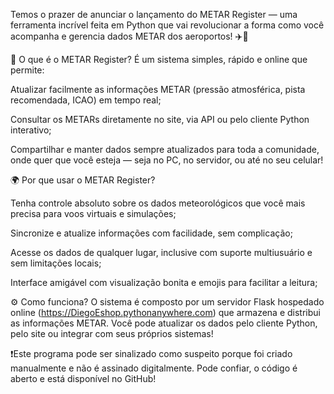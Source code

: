 Temos o prazer de anunciar o lançamento do METAR Register — uma ferramenta incrível feita em Python que vai revolucionar a forma como você acompanha e gerencia dados METAR dos aeroportos! ✈️📡

🎯 O que é o METAR Register?
É um sistema simples, rápido e online que permite:

Atualizar facilmente as informações METAR (pressão atmosférica, pista recomendada, ICAO) em tempo real;

Consultar os METARs diretamente no site, via API ou pelo cliente Python interativo;

Compartilhar e manter dados sempre atualizados para toda a comunidade, onde quer que você esteja — seja no PC, no servidor, ou até no seu celular!

🌍 Por que usar o METAR Register?

Tenha controle absoluto sobre os dados meteorológicos que você mais precisa para voos virtuais e simulações;

Sincronize e atualize informações com facilidade, sem complicação;

Acesse os dados de qualquer lugar, inclusive com suporte multiusuário e sem limitações locais;

Interface amigável com visualização bonita e emojis para facilitar a leitura;

⚙️ Como funciona?
O sistema é composto por um servidor Flask hospedado online (https://DiegoEshop.pythonanywhere.com) que armazena e distribui as informações METAR.
Você pode atualizar os dados pelo cliente Python, pelo site ou integrar com seus próprios sistemas!

❗Este programa pode ser sinalizado como suspeito porque foi criado manualmente e não é assinado digitalmente. Pode confiar, o código é aberto e está disponível no GitHub!
